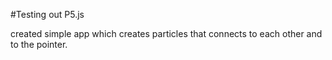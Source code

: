 #Testing out P5.js

created simple app which creates particles that connects to each other and to the pointer.
